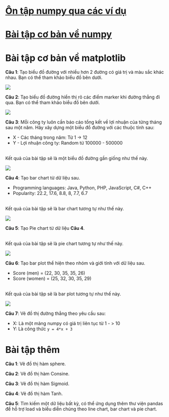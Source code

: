 # [Ôn tập numpy qua các ví dụ](https://aivietnam.ai/courses/aisummer2019/lessons/hoc-numpy-qua-vi-du/)

# [Bài tập cơ bản về numpy](https://aivietnam.ai/courses/aisummer2019/lessons/numpy-exercises/)

# Bài tập cơ bản về matplotlib

**Câu 1**: Tạo biểu đồ đường với nhiều hơn 2 đường có giá trị và màu sắc khác nhau. Bạn có thể tham khảo biểu đồ bên dưới.

![](https://www.w3resource.com/w3r_images/matplotlib-basic-exercise-6.png)

**Câu 2**: Tạo biểu đồ đường hiển thị rõ các điểm marker khi đường thẳng đi qua. Bạn có thể tham khảo biểu đồ bên dưới.

![](https://www.w3resource.com/w3r_images/matplotlib-basic-exercise-8.png)

**Câu 3**: Mỗi công ty luôn cần báo cáo tổng kết về lợi nhuận của từng tháng sau một năm. Hãy xây dựng một biểu đồ đường với các thuộc tính sau:
- X - Các tháng trong năm: Từ 1 -> 12
- Y - Lợi nhuận công ty: Random từ 100000 - 500000

<br>Kết quả của bài tập sẽ là một biểu đồ đường gần giống như thế này.

![](https://pynative.com/wp-content/uploads/2019/01/matplotlib_and_pandas_exercise_1_plot_company_profit-768x512.png)

**Câu 4**: Tạo bar chart từ dữ liệu sau.
- Programming languages: Java, Python, PHP, JavaScript, C#, C++
- Popularity: 22.2, 17.6, 8.8, 8, 7.7, 6.7

<br>Kết quả của bài tập sẽ là bar chart tương tự như thế này.

![](https://www.w3resource.com/w3r_images/matplotlib-barchart-exercise-1.png)

**Câu 5**: Tạo Pie chart từ dữ liệu **Câu 4**.

<br>Kết quả của bài tập sẽ là pie chart tương tự như thế này.

![](https://www.w3resource.com/w3r_images/matplotlib-piechart-exercise-1.png)

**Câu 6**: Tạo bar plot thể hiện theo nhóm và giới tính với dữ liệu sau.
- Score (men) = (22, 30, 35, 35, 26)
- Score (women) = (25, 32, 30, 35, 29)

<br>Kết quả của bài tập sẽ là bar plot tương tự như thế này.

![](https://www.w3resource.com/w3r_images/matplotlib-barchart-exercise-10.png)

**Câu 7**: Vẽ đồ thị đường thẳng theo yêu cầu sau:
- X: Là một mảng numpy có giá trị liên tục từ 1 - > 10
- Y: Là công thức ```y = 4*x + 3```

# Bài tập thêm

**Câu 1**: Vẽ đồ thị hàm sphere.

**Câu 2**: Vẽ đồ thị hàm Consine.

**Câu 3**: Vẽ đồ thị hàm Sigmoid.

**Câu 4**: Vẽ đồ thị hàm Tanh.

**Câu 5**: Tìm kiếm một dữ liệu bất kỳ, có thể ứng dụng thêm thư viện pandas để hỗ trợ load và biểu diễn chúng theo line chart, bar chart và pie chart.

